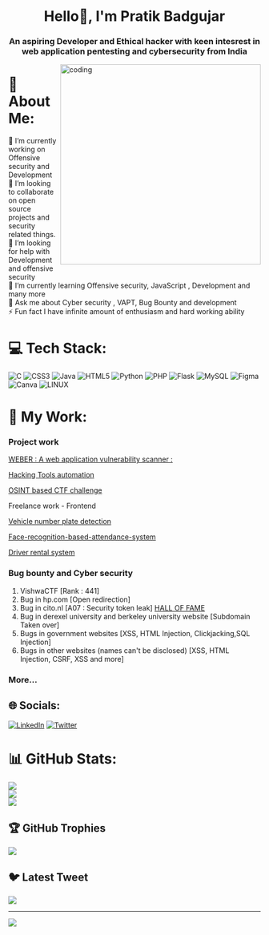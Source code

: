 <h1 align="center">Hello👋, I'm Pratik Badgujar</h1>

<h3 align="center">An aspiring Developer and Ethical hacker with keen intesrest in web application pentesting and cybersecurity from India</h3>

<img align="right" alt="coding" width="400" src="https://user-images.githubusercontent.com/55389276/140866485-8fb1c876-9a8f-4d6a-98dc-08c4981eaf70.gif">

# 💫 About Me:
🔭 I’m currently working on Offensive security and Development<br>👯 I’m looking to collaborate on open source projects and security related things.<br>🤝 I’m looking for help with Development and offensive security<br>🌱 I’m currently learning Offensive security, JavaScript , Development and many more<br>💬 Ask me about Cyber security , VAPT, Bug Bounty and development<br>⚡ Fun fact I have infinite amount of enthusiasm and hard working ability


# 💻 Tech Stack:
![C](https://img.shields.io/badge/c-%2300599C.svg?style=for-the-badge&logo=c&logoColor=white) ![CSS3](https://img.shields.io/badge/css3-%231572B6.svg?style=for-the-badge&logo=css3&logoColor=white) ![Java](https://img.shields.io/badge/java-%23ED8B00.svg?style=for-the-badge&logo=java&logoColor=white) ![HTML5](https://img.shields.io/badge/html5-%23E34F26.svg?style=for-the-badge&logo=html5&logoColor=white) ![Python](https://img.shields.io/badge/python-3670A0?style=for-the-badge&logo=python&logoColor=ffdd54) ![PHP](https://img.shields.io/badge/php-%23777BB4.svg?style=for-the-badge&logo=php&logoColor=white) ![Flask](https://img.shields.io/badge/flask-%23000.svg?style=for-the-badge&logo=flask&logoColor=white) ![MySQL](https://img.shields.io/badge/mysql-%2300f.svg?style=for-the-badge&logo=mysql&logoColor=white) 	![Figma](https://img.shields.io/badge/figma-%23F24E1E.svg?style=for-the-badge&logo=figma&logoColor=white) ![Canva](https://img.shields.io/badge/Canva-%2300C4CC.svg?style=for-the-badge&logo=Canva&logoColor=white) ![LINUX](https://img.shields.io/badge/Linux-FCC624?style=for-the-badge&logo=linux&logoColor=black)

# 👷 My Work:

### Project work

[WEBER : A web application vulnerability scanner :](https://github.com/kaligone/Weber_BE_Project)

[Hacking Tools automation](https://github.com/kaligone/Hacking-Tools)

[OSINT based CTF challenge](https://github.com/kaligone/osint-ctf)

Freelance work - Frontend 

[Vehicle number plate detection ](https://github.com/kaligone/Sem5_Mini-project)

[Face-recognition-based-attendance-system](https://github.com/kaligone/Face-recognition-based-attendance-system-)

[Driver rental system](https://youtu.be/ySupRCUtcJI)

### Bug bounty and Cyber security

1. VishwaCTF [Rank : 441]
2. Bug in hp.com [Open redirection]
3. Bug in cito.nl [A07 : Security token leak] [HALL OF FAME](https://www.cito.nl/over-cito/contact/responsible-disclosure/hall-of-fame)
4. Bug in derexel university and berkeley university website [Subdomain Taken over]
5. Bugs in government websites [XSS, HTML Injection, Clickjacking,SQL Injection]
6. Bugs in other websites (names can't be disclosed) [XSS, HTML Injection, CSRF, XSS and more]
    
### More...


## 🌐 Socials:
[![LinkedIn](https://img.shields.io/badge/LinkedIn-%230077B5.svg?logo=linkedin&logoColor=white)](https://linkedin.com/in/https://www.linkedin.com/in/pratik-badgujar-277a841b0) [![Twitter](https://img.shields.io/badge/Twitter-%231DA1F2.svg?logo=Twitter&logoColor=white)](https://twitter.com/ipratikHacker) 


# 📊 GitHub Stats:
![](https://github-readme-stats.vercel.app/api?username=kaligone&theme=radical&hide_border=false&include_all_commits=false&count_private=true)<br/>
![](https://github-readme-streak-stats.herokuapp.com/?user=kaligone&theme=radical&hide_border=false)<br/>
![](https://github-readme-stats.vercel.app/api/top-langs/?username=kaligone&theme=radical&hide_border=false&include_all_commits=false&count_private=true&layout=compact)

## 🏆 GitHub Trophies
![](https://github-profile-trophy.vercel.app/?username=kaligone&theme=onedark&no-frame=true&no-bg=false&margin-w=4)

## 🐦 Latest Tweet
[![](https://gtce.itsvg.in/api?username=ipratikHacker)](https://github.com/VishwaGauravIn/github-twitter-card-embed)

---
[![](https://visitcount.itsvg.in/api?id=kaligone&icon=0&color=3)](https://visitcount.itsvg.in)
